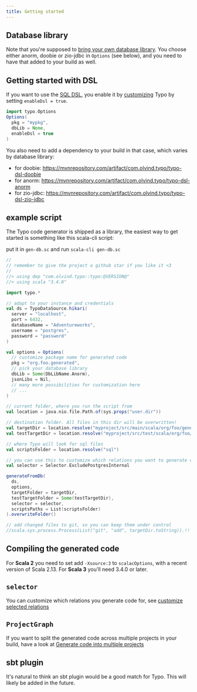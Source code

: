 ```yaml
---
title: Getting started
---
```


## Database library
Note that you're supposed to [bring your own database library](other-features/flexible.md). You choose either anorm, doobie or zio-jdbc in `Options` (see below),
and you need to have that added to your build as well.

## Getting started with DSL

If you want to use the [SQL DSL](what-is/dsl.md), you enable it by [customizing](customization/overview.md) Typo by setting `enableDsl = true`.

```scala mdoc:silent
import typo.Options
Options(
  pkg = "mypkg",
  dbLib = None,
  enableDsl = true
)
```

You also need to add a dependency to your build in that case, which varies by database library:
- for doobie: https://mvnrepository.com/artifact/com.olvind.typo/typo-dsl-doobie
- for anorm: https://mvnrepository.com/artifact/com.olvind.typo/typo-dsl-anorm
- for zio-jdbc: https://mvnrepository.com/artifact/com.olvind.typo/typo-dsl-zio-jdbc

## example script

The Typo code generator is shipped as a library, the easiest way to get started is something like this scala-cli script:

put it in `gen-db.sc` and run `scala-cli gen-db.sc`

```scala mdoc:silent
//
// remember to give the project a github star if you like it <3
//
//> using dep "com.olvind.typo::typo:@VERSION@"
//> using scala "3.4.0"

import typo.*

// adapt to your instance and credentials
val ds = TypoDataSource.hikari(
  server = "localhost", 
  port = 6432, 
  databaseName = "Adventureworks", 
  username = "postgres", 
  password = "password"
)

val options = Options(
  // customize package name for generated code
  pkg = "org.foo.generated",
  // pick your database library
  dbLib = Some(DbLibName.Anorm),
  jsonLibs = Nil,
  // many more possibilities for customization here
  // ...
)

// current folder, where you run the script from
val location = java.nio.file.Path.of(sys.props("user.dir"))

// destination folder. All files in this dir will be overwritten!
val targetDir = location.resolve("myproject/src/main/scala/org/foo/generated")
val testTargetDir = location.resolve("myproject/src/test/scala/org/foo/generated")

// where Typo will look for sql files
val scriptsFolder = location.resolve("sql")

// you can use this to customize which relations you want to generate code for, see below
val selector = Selector.ExcludePostgresInternal

generateFromDb(
  ds,
  options, 
  targetFolder = targetDir,
  testTargetFolder = Some(testTargetDir),
  selector = selector, 
  scriptsPaths = List(scriptsFolder)
).overwriteFolder()

// add changed files to git, so you can keep them under control
//scala.sys.process.Process(List("git", "add", targetDir.toString)).!!
```

## Compiling the generated code

For **Scala 2** you need to set add `-Xsource:3` to `scalacOptions`, with a recent version of Scala 2.13.
For **Scala 3** you'll need 3.4.0 or later.

## `selector`
You can customize which relations you generate code for, see [customize selected relations](customization/customize-selected-relations.md)

## `ProjectGraph`
If you want to split the generated code across multiple projects in your build, have a look at [Generate code into multiple projects](other-features/generate-into-multiple-projects.md)

## sbt plugin
It's natural to think an sbt plugin would be a good match for Typo. This will likely be added in the future.
